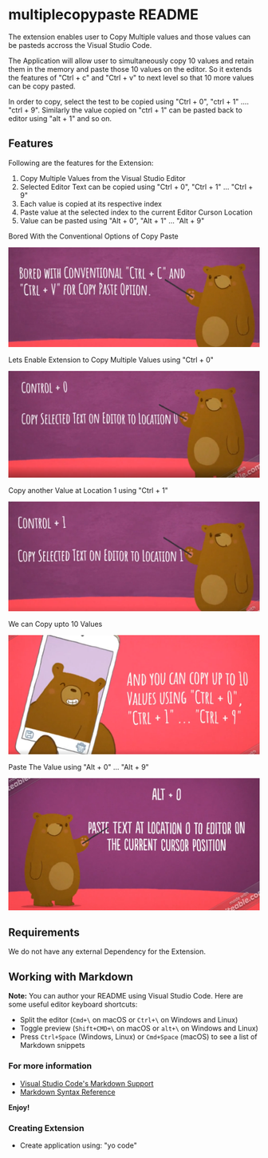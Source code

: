 # multiplecopypaste README

The extension enables user to Copy Multiple values and those values can be pasteds accross the Visual Studio Code.

The Application will allow user to simultaneously copy 10 values and retain them in the memory and paste those 10 values on the editor. So it extends the features of "Ctrl + c" and "Ctrl + v" to next level so that 10 more values can be copy pasted.

In order to copy, select the test to be copied using "Ctrl + 0", "ctrl + 1" .... "ctrl + 9". Similarly the value copied on "ctrl + 1" can be pasted back to editor using "alt + 1" and so on.

## Features

Following are the features for the Extension:

1. Copy Multiple Values from the Visual Studio Editor 
2. Selected Editor Text can be copied using "Ctrl + 0", "Ctrl + 1" ... "Ctrl + 9"
3. Each value is copied at its respective index
4. Paste value at the selected index to the current Editor Curson Location
5. Value can be pasted using "Alt + 0", "Alt + 1" ... "Alt + 9" 

Bored With the Conventional Options of Copy Paste

![Getting Started](./Extension/Capture1.PNG)

Lets Enable Extension to Copy Multiple Values using "Ctrl + 0"
 
![Getting Started](./Extension/Capture2.PNG)

Copy another Value at Location 1 using "Ctrl + 1"

![Getting Started](./Extension/Capture3.PNG)

We can Copy upto 10 Values

![Getting Started](./Extension/Capture4.PNG)

Paste The Value using "Alt + 0" ... "Alt + 9"

![Getting Started](./Extension/Capture5.PNG)

## Requirements

We do not have any external Dependency for the Extension.

## Working with Markdown

**Note:** You can author your README using Visual Studio Code.  Here are some useful editor keyboard shortcuts:

* Split the editor (`Cmd+\` on macOS or `Ctrl+\` on Windows and Linux)
* Toggle preview (`Shift+CMD+\` on macOS or `alt+\` on Windows and Linux)
* Press `Ctrl+Space` (Windows, Linux) or `Cmd+Space` (macOS) to see a list of Markdown snippets

### For more information

* [Visual Studio Code's Markdown Support](http://code.visualstudio.com/docs/languages/markdown)
* [Markdown Syntax Reference](https://help.github.com/articles/markdown-basics/)

**Enjoy!**

### Creating Extension

 * Create application using: "yo code" 
